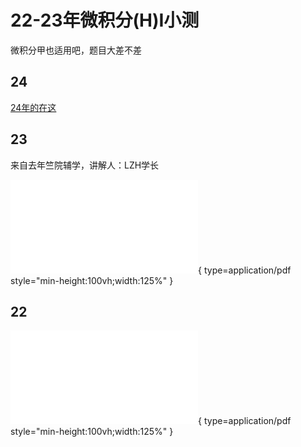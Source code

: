 # 22-23年微积分(H)I小测

微积分甲也适用吧，题目大差不差

## 24

[24年的在这](../../quiz/calc_quiz1.md)


## 23

来自去年竺院辅学，讲解人：LZH学长

![Alt text](23微积分H1小测1部分答案手稿.pdf){ type=application/pdf style="min-height:100vh;width:125%" }

## 22

![Alt text](22微积分H1小测1.pdf){ type=application/pdf style="min-height:100vh;width:125%" }

